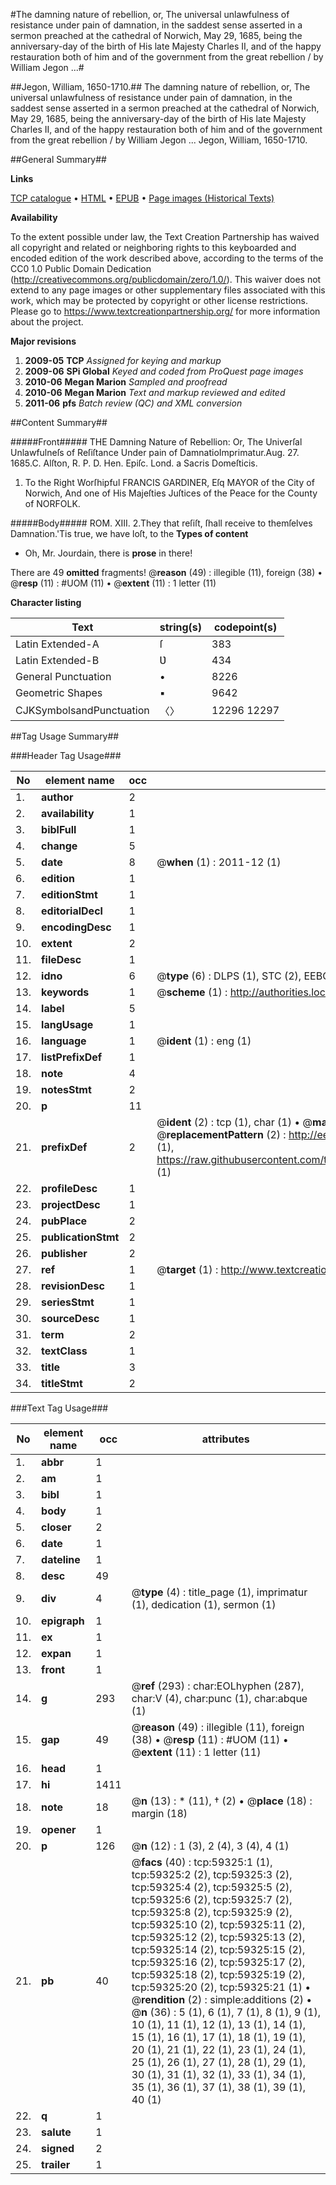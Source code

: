 #The damning nature of rebellion, or, The universal unlawfulness of resistance under pain of damnation, in the saddest sense asserted in a sermon preached at the cathedral of Norwich, May 29, 1685, being the anniversary-day of the birth of His late Majesty Charles II, and of the happy restauration both of him and of the government from the great rebellion / by William Jegon ...#

##Jegon, William, 1650-1710.##
The damning nature of rebellion, or, The universal unlawfulness of resistance under pain of damnation, in the saddest sense asserted in a sermon preached at the cathedral of Norwich, May 29, 1685, being the anniversary-day of the birth of His late Majesty Charles II, and of the happy restauration both of him and of the government from the great rebellion / by William Jegon ...
Jegon, William, 1650-1710.

##General Summary##

**Links**

[TCP catalogue](http://www.ota.ox.ac.uk/tcp/)  • 
[HTML](http://tei.it.ox.ac.uk/tcp/Texts-HTML/free/A46/A46722.html)  • 
[EPUB](http://tei.it.ox.ac.uk/tcp/Texts-EPUB/free/A46/A46722.epub) • 
[Page images (Historical Texts)](https://historicaltexts.jisc.ac.uk/eebo-12308712e)

**Availability**

To the extent possible under law, the Text Creation Partnership has waived all copyright and related or neighboring rights to this keyboarded and encoded edition of the work described above, according to the terms of the CC0 1.0 Public Domain Dedication (http://creativecommons.org/publicdomain/zero/1.0/). This waiver does not extend to any page images or other supplementary files associated with this work, which may be protected by copyright or other license restrictions. Please go to https://www.textcreationpartnership.org/ for more information about the project.

**Major revisions**

1. __2009-05__ __TCP__ *Assigned for keying and markup*
1. __2009-06__ __SPi Global__ *Keyed and coded from ProQuest page images*
1. __2010-06__ __Megan Marion__ *Sampled and proofread*
1. __2010-06__ __Megan Marion__ *Text and markup reviewed and edited*
1. __2011-06__ __pfs__ *Batch review (QC) and XML conversion*

##Content Summary##

#####Front#####
THE Damning Nature of Rebellion: Or, The Univerſal Unlawfulneſs of Reſiſtance Under pain of DamnatioImprimatur.Aug. 27. 1685.C. Alſton, R. P. D. Hen. Epiſc. Lond. a Sacris Domeſticis.
1. To the Right Worſhipful FRANCIS GARDINER, Eſq MAYOR of the City of Norwich, And one of His Majeſties Juſtices of the Peace for the County of NORFOLK.

#####Body#####
ROM. XIII. 2.They that reſiſt, ſhall receive to themſelves Damnation.'Tis true, we have loſt, to the
**Types of content**

  * Oh, Mr. Jourdain, there is **prose** in there!

There are 49 **omitted** fragments! 
 @__reason__ (49) : illegible (11), foreign (38)  •  @__resp__ (11) : #UOM (11)  •  @__extent__ (11) : 1 letter (11)

**Character listing**


|Text|string(s)|codepoint(s)|
|---|---|---|
|Latin Extended-A|ſ|383|
|Latin Extended-B|Ʋ|434|
|General Punctuation|•|8226|
|Geometric Shapes|▪|9642|
|CJKSymbolsandPunctuation|〈〉|12296 12297|

##Tag Usage Summary##

###Header Tag Usage###

|No|element name|occ|attributes|
|---|---|---|---|
|1.|__author__|2||
|2.|__availability__|1||
|3.|__biblFull__|1||
|4.|__change__|5||
|5.|__date__|8| @__when__ (1) : 2011-12 (1)|
|6.|__edition__|1||
|7.|__editionStmt__|1||
|8.|__editorialDecl__|1||
|9.|__encodingDesc__|1||
|10.|__extent__|2||
|11.|__fileDesc__|1||
|12.|__idno__|6| @__type__ (6) : DLPS (1), STC (2), EEBO-CITATION (1), OCLC (1), VID (1)|
|13.|__keywords__|1| @__scheme__ (1) : http://authorities.loc.gov/ (1)|
|14.|__label__|5||
|15.|__langUsage__|1||
|16.|__language__|1| @__ident__ (1) : eng (1)|
|17.|__listPrefixDef__|1||
|18.|__note__|4||
|19.|__notesStmt__|2||
|20.|__p__|11||
|21.|__prefixDef__|2| @__ident__ (2) : tcp (1), char (1)  •  @__matchPattern__ (2) : ([0-9\-]+):([0-9IVX]+) (1), (.+) (1)  •  @__replacementPattern__ (2) : http://eebo.chadwyck.com/downloadtiff?vid=$1&page=$2 (1), https://raw.githubusercontent.com/textcreationpartnership/Texts/master/tcpchars.xml#$1 (1)|
|22.|__profileDesc__|1||
|23.|__projectDesc__|1||
|24.|__pubPlace__|2||
|25.|__publicationStmt__|2||
|26.|__publisher__|2||
|27.|__ref__|1| @__target__ (1) : http://www.textcreationpartnership.org/docs/. (1)|
|28.|__revisionDesc__|1||
|29.|__seriesStmt__|1||
|30.|__sourceDesc__|1||
|31.|__term__|2||
|32.|__textClass__|1||
|33.|__title__|3||
|34.|__titleStmt__|2||


###Text Tag Usage###

|No|element name|occ|attributes|
|---|---|---|---|
|1.|__abbr__|1||
|2.|__am__|1||
|3.|__bibl__|1||
|4.|__body__|1||
|5.|__closer__|2||
|6.|__date__|1||
|7.|__dateline__|1||
|8.|__desc__|49||
|9.|__div__|4| @__type__ (4) : title_page (1), imprimatur (1), dedication (1), sermon (1)|
|10.|__epigraph__|1||
|11.|__ex__|1||
|12.|__expan__|1||
|13.|__front__|1||
|14.|__g__|293| @__ref__ (293) : char:EOLhyphen (287), char:V (4), char:punc (1), char:abque (1)|
|15.|__gap__|49| @__reason__ (49) : illegible (11), foreign (38)  •  @__resp__ (11) : #UOM (11)  •  @__extent__ (11) : 1 letter (11)|
|16.|__head__|1||
|17.|__hi__|1411||
|18.|__note__|18| @__n__ (13) : * (11), † (2)  •  @__place__ (18) : margin (18)|
|19.|__opener__|1||
|20.|__p__|126| @__n__ (12) : 1 (3), 2 (4), 3 (4), 4 (1)|
|21.|__pb__|40| @__facs__ (40) : tcp:59325:1 (1), tcp:59325:2 (2), tcp:59325:3 (2), tcp:59325:4 (2), tcp:59325:5 (2), tcp:59325:6 (2), tcp:59325:7 (2), tcp:59325:8 (2), tcp:59325:9 (2), tcp:59325:10 (2), tcp:59325:11 (2), tcp:59325:12 (2), tcp:59325:13 (2), tcp:59325:14 (2), tcp:59325:15 (2), tcp:59325:16 (2), tcp:59325:17 (2), tcp:59325:18 (2), tcp:59325:19 (2), tcp:59325:20 (2), tcp:59325:21 (1)  •  @__rendition__ (2) : simple:additions (2)  •  @__n__ (36) : 5 (1), 6 (1), 7 (1), 8 (1), 9 (1), 10 (1), 11 (1), 12 (1), 13 (1), 14 (1), 15 (1), 16 (1), 17 (1), 18 (1), 19 (1), 20 (1), 21 (1), 22 (1), 23 (1), 24 (1), 25 (1), 26 (1), 27 (1), 28 (1), 29 (1), 30 (1), 31 (1), 32 (1), 33 (1), 34 (1), 35 (1), 36 (1), 37 (1), 38 (1), 39 (1), 40 (1)|
|22.|__q__|1||
|23.|__salute__|1||
|24.|__signed__|2||
|25.|__trailer__|1||
